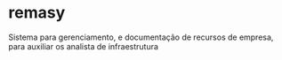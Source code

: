 # remasy
Sistema para gerenciamento, e documentação de recursos de empresa, para auxiliar os analista de infraestrutura
